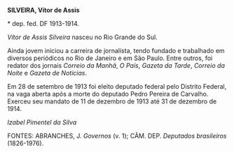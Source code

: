 **SILVEIRA, Vítor de Assis**

\* dep. fed. DF 1913-1914.

*Vítor de Assis Silveira* nasceu no Rio Grande do Sul.

Ainda jovem iniciou a carreira de jornalista, tendo fundado e trabalhado
em diversos periódicos no Rio de Janeiro e em São Paulo. Entre outros,
foi redator dos jornais *Correio da Manhã*, *O País*, *Gazeta da Tarde*,
*Correio da Noite* e *Gazeta de Notícias*.

Em 28 de setembro de 1913 foi eleito deputado federal pelo Distrito
Federal, na vaga aberta após a morte do deputado Pedro Pereira de
Carvalho. Exerceu seu mandato de 11 de dezembro de 1913 até 31 de
dezembro de 1914.

*Izabel Pimentel da Silva*

FONTES: ABRANCHES, J. *Governos* (v. 1); CÂM. DEP. *Deputados
brasileiros* (1826-1976).
